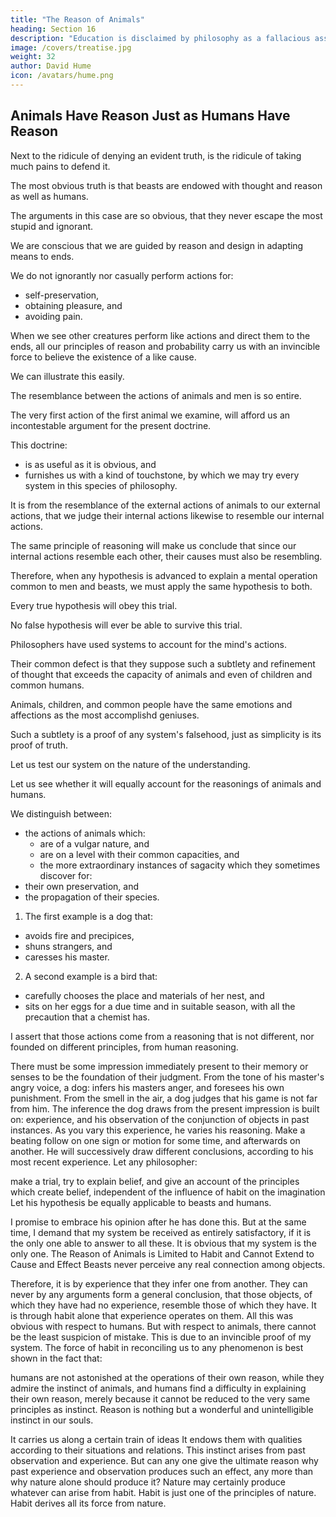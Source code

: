 ```yaml
---
title: "The Reason of Animals"
heading: Section 16
description: "Education is disclaimed by philosophy as a fallacious assent to any opinion"
image: /covers/treatise.jpg
weight: 32
author: David Hume
icon: /avatars/hume.png
---
```




## Animals Have Reason Just as Humans Have Reason

Next to the ridicule of denying an evident truth, is the ridicule of taking much pains to defend it.

The most obvious truth is that beasts are endowed with thought and reason as well as humans.

The arguments in this case are so obvious, that they never escape the most stupid and ignorant.

We are conscious that we are guided by reason and design in adapting means to ends.

We do not ignorantly nor casually perform actions for:
- self-preservation,
- obtaining pleasure, and
- avoiding pain.

When we see other creatures perform like actions and direct them to the ends, all our principles of reason and probability carry us with an invincible force to believe the existence of a like cause.

We can illustrate this easily.

The resemblance between the actions of animals and men is so entire.

The very first action of the first animal we examine, will afford us an incontestable argument for the present doctrine.

This doctrine:
- is as useful as it is obvious, and
- furnishes us with a kind of touchstone, by which we may try every system in this species of philosophy.

It is from the resemblance of the external actions of animals to our external actions, that we judge their internal actions likewise to resemble our internal actions.

The same principle of reasoning will make us conclude that since our internal actions resemble each other, their causes must also be resembling.

Therefore, when any hypothesis is advanced to explain a mental operation common to men and beasts, we must apply the same hypothesis to both.

Every true hypothesis will obey this trial.

No false hypothesis will ever be able to survive this trial.

Philosophers have used systems to account for the mind's actions.

Their common defect is that they suppose such a subtlety and refinement of thought that exceeds the capacity of animals and even of children and common humans.

Animals, children, and common people have the same emotions and affections as the most accomplishd geniuses.

Such a subtlety is a proof of any system's falsehood, just as simplicity is its proof of truth.

Let us test our system on the nature of the understanding.

Let us see whether it will equally account for the reasonings of animals and humans.

We distinguish between:
- the actions of animals which:
  - are of a vulgar nature, and
  - are on a level with their common capacities, and
  - the more extraordinary instances of sagacity which they sometimes discover for:
- their own preservation, and
- the propagation of their species.

1. The first example is a dog that:
- avoids fire and precipices,
- shuns strangers, and
- caresses his master.

2. A second example is a bird that:
- carefully chooses the place and materials of her nest, and
- sits on her eggs for a due time and in suitable season, with all the precaution that a chemist has.

I assert that those actions come from a reasoning that is not different, nor founded on different principles, from human reasoning.

There must be some impression immediately present to their memory or senses to be the foundation of their judgment.
From the tone of his master's angry voice, a dog:
infers his masters anger, and
foresees his own punishment.
From the smell in the air, a dog judges that his game is not far from him.
The inference the dog draws from the present impression is built on:
experience, and
his observation of the conjunction of objects in past instances.
As you vary this experience, he varies his reasoning.
Make a beating follow on one sign or motion for some time, and afterwards on another.
He will successively draw different conclusions, according to his most recent experience.
Let any philosopher:

make a trial,
try to explain belief, and
give an account of the principles which create belief, independent of the influence of habit on the imagination
Let his hypothesis be equally applicable to beasts and humans.

I promise to embrace his opinion after he has done this.
But at the same time, I demand that my system be received as entirely satisfactory, if it is the only one able to answer to all these.
It is obvious that my system is the only one.
The Reason of Animals is Limited to Habit and Cannot Extend to Cause and Effect
Beasts never perceive any real connection among objects.

Therefore, it is by experience that they infer one from another.
They can never by any arguments form a general conclusion, that those objects, of which they have had no experience, resemble those of which they have.
It is through habit alone that experience operates on them.
All this was obvious with respect to humans.
But with respect to animals, there cannot be the least suspicion of mistake.
This is due to an invincible proof of my system.
The force of habit in reconciling us to any phenomenon is best shown in the fact that:

humans are not astonished at the operations of their own reason, while they admire the instinct of animals, and
humans find a difficulty in explaining their own reason, merely because it cannot be reduced to the very same principles as instinct.
Reason is nothing but a wonderful and unintelligible instinct in our souls.

It carries us along a certain train of ideas
It endows them with qualities according to their situations and relations.
This instinct arises from past observation and experience.
But can any one give the ultimate reason why past experience and observation produces such an effect, any more than why nature alone should produce it?
Nature may certainly produce whatever can arise from habit.
Habit is just one of the principles of nature.
Habit derives all its force from nature.
